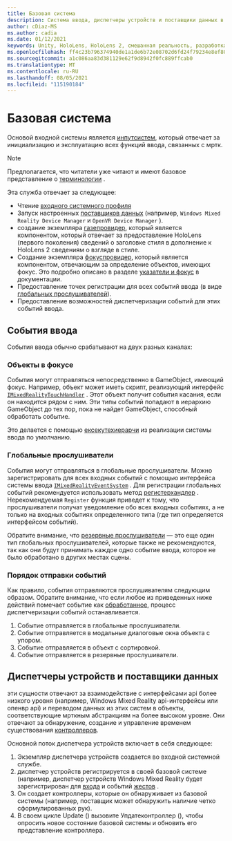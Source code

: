 ```yaml
---
title: Базовая система
description: Система ввода, диспетчеры устройств и поставщики данных в МРТК
author: cDiaz-MS
ms.author: cadia
ms.date: 01/12/2021
keywords: Unity, HoloLens, HoloLens 2, смешанная реальность, разработка, мртк, события
ms.openlocfilehash: ff4c23b796374940de1a1de6b72e08702d6fd24f79234e8ef80dc1210d13d103
ms.sourcegitcommit: a1c086aa83d381129e62f9d8942f0fc889ffcab0
ms.translationtype: MT
ms.contentlocale: ru-RU
ms.lasthandoff: 08/05/2021
ms.locfileid: "115190184"
---
```

# <a name="core-system"></a>Базовая система

Основой входной системы является [инпутсистем](../features/input/overview.md), который отвечает за инициализацию и эксплуатацию всех функций ввода, связанных с мртк.

> [!NOTE]
> Предполагается, что читатели уже читают и имеют базовое представление о [терминологии](terminology.md) .

Эта служба отвечает за следующее:

- Чтение [входного системного профиля](../configuration/mixed-reality-configuration-guide.md#input-system-settings)
- Запуск настроенных [поставщиков данных](../features/input/input-providers.md) (например, `Windows Mixed Reality Device Manager` и `OpenVR Device Manager` ).
- создание экземпляра [газепровидер](xref:Microsoft.MixedReality.Toolkit.Input.IMixedRealityGazeProvider), который является компонентом, который отвечает за предоставление HoloLens (первого поколения) сведений о заголовке стиля в дополнение к HoloLens 2 сведениям о взгляде в стиле.
- Создание экземпляра [фокуспровидер](xref:Microsoft.MixedReality.Toolkit.Input.IMixedRealityFocusProvider), который является компонентом, отвечающим за определение объектов, имеющих фокус. Это подробно описано в разделе [указатели и фокус](controllers-pointers-and-focus.md#pointers-and-focus) в документации.
- Предоставление точек регистрации для всех событий ввода (в виде [глобальных прослушивателей](#global-listeners)).
- Предоставление возможностей диспетчеризации событий для этих событий ввода.

## <a name="input-events"></a>События ввода

События ввода обычно срабатывают на двух разных каналах:

### <a name="objects-in-focus"></a>Объекты в фокусе

События могут отправляться непосредственно в GameObject, имеющий фокус. Например, объект может иметь скрипт, реализующий интерфейс [`IMixedRealityTouchHandler`](xref:Microsoft.MixedReality.Toolkit.Input.IMixedRealityTouchHandler) .
Этот объект получит события касания, если он находится рядом с ним. Эти типы событий попадают в иерархию GameObject до тех пор, пока не найдет GameObject, способный обработать событие.

Это делается с помощью [ексекутехиерарчи](https://docs.unity3d.com/ScriptReference/EventSystems.ExecuteEvents.ExecuteHierarchy.html) из реализации системы ввода по умолчанию.

### <a name="global-listeners"></a>Глобальные прослушиватели

События могут отправляться в глобальные прослушиватели. Можно зарегистрировать для всех входных событий с помощью интерфейса системы ввода [`IMixedRealityEventSystem`](xref:Microsoft.MixedReality.Toolkit.IMixedRealityEventSystem) . Для регистрации глобальных событий рекомендуется использовать метод [регистерхандлер](xref:Microsoft.MixedReality.Toolkit.IMixedRealityEventSystem.RegisterHandler%2A) . Нерекомендуемая `Register` функция приведет к тому, что прослушиватели получат уведомление обо всех входных событиях, а не только на входных событиях определенного типа (где тип определяется интерфейсом событий).

Обратите внимание, что [резервные прослушиватели](xref:Microsoft.MixedReality.Toolkit.Input.MixedRealityInputSystem.PushFallbackInputHandler%2A) — это еще один тип глобальных прослушивателей, которые также не рекомендуются, так как они будут принимать каждое одно событие ввода, которое не было обработано в других местах сцены.

### <a name="order-of-event-dispatch"></a>Порядок отправки событий

Как правило, события отправляются прослушивателям следующим образом. Обратите внимание, что если любое из приведенных ниже действий помечает событие как [обработанное](https://docs.unity3d.com/ScriptReference/EventSystems.AbstractEventData-used.html), процесс диспетчеризации событий останавливается.

1. Событие отправляется в глобальные прослушиватели.
2. Событие отправляется в модальные диалоговые окна объекта с упором.
3. Событие отправляется в объект с сортировкой.
4. Событие отправляется в резервные прослушиватели.

## <a name="device-managers-and-data-providers"></a>Диспетчеры устройств и поставщики данных

эти сущности отвечают за взаимодействие с интерфейсами api более низкого уровня (например, Windows Mixed Reality api-интерфейсы или опенвр api) и переводом данных из этих систем в объекты, соответствующие мрткным абстракциям на более высоком уровне. Они отвечают за обнаружение, создание и управление временем существования [контроллеров](controllers-pointers-and-focus.md#controllers).

Основной поток диспетчера устройств включает в себя следующее:

1. Экземпляр диспетчера устройств создается во входной системной службе.
2. диспетчер устройств регистрируется в своей базовой системе (например, диспетчер устройств Windows Mixed Reality будет зарегистрирован для [входа](../features/input/input-events.md) и событий [жестов](../features/input/gestures.md#gesture-events) .
3. Он создает контроллеры, которые он обнаруживает из базовой системы (например, поставщик может обнаружить наличие четко сформулированных рук).
4. В своем цикле Update () вызовите Упдатеконтроллер (), чтобы опросить новое состояние базовой системы и обновить его представление контроллера.
